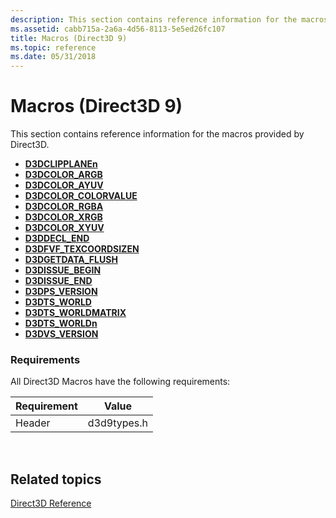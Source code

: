 ```yaml
---
description: This section contains reference information for the macros provided by Direct3D.
ms.assetid: cabb715a-2a6a-4d56-8113-5e5ed26fc107
title: Macros (Direct3D 9)
ms.topic: reference
ms.date: 05/31/2018
---
```


# Macros (Direct3D 9)

This section contains reference information for the macros provided by Direct3D.

-   [**D3DCLIPPLANEn**](d3dclipplanen.md)
-   [**D3DCOLOR\_ARGB**](d3dcolor-argb.md)
-   [**D3DCOLOR\_AYUV**](d3dcolor-ayuv.md)
-   [**D3DCOLOR\_COLORVALUE**](d3dcolor-colorvalue.md)
-   [**D3DCOLOR\_RGBA**](d3dcolor-rgba.md)
-   [**D3DCOLOR\_XRGB**](d3dcolor-xrgb.md)
-   [**D3DCOLOR\_XYUV**](d3dcolor-xyuv.md)
-   [**D3DDECL\_END**](d3ddecl-end.md)
-   [**D3DFVF\_TEXCOORDSIZEN**](d3dfvf-texcoordsizen.md)
-   [**D3DGETDATA\_FLUSH**](d3dgetdata-flush.md)
-   [**D3DISSUE\_BEGIN**](d3dissue-begin.md)
-   [**D3DISSUE\_END**](d3dissue-end.md)
-   [**D3DPS\_VERSION**](d3dps-version.md)
-   [**D3DTS\_WORLD**](d3dts-world.md)
-   [**D3DTS\_WORLDMATRIX**](d3dts-worldmatrix.md)
-   [**D3DTS\_WORLDn**](d3dts-worldn.md)
-   [**D3DVS\_VERSION**](d3dvs-version.md)

### Requirements

All Direct3D Macros have the following requirements:



| Requirement | Value |
|--------|-------------|
| Header | d3d9types.h |



 

## Related topics

<dl> <dt>

[Direct3D Reference](dx9-graphics-reference-d3d.md)
</dt> </dl>

 

 



